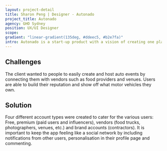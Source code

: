```yaml
---
layout: project-detail
title: Sharon Peng | Designer - Autonado
project_title: Autonado
agency: GHO Sydney
position: UX/UI Designer
scope:
gradient: "linear-gradient(135deg, #ddeec5, #b2e7fa)"
intro: Autonado is a start-up product with a vision of creating one platform to connect all auto enthusiasts.
---
```


## Challenges
The client wanted to people to easily create and host auto events by connecting them with vendors such as food providers and venues. Users are able to build their reputation and show off what motor vehicles they own.

## Solution
Four different account types were created to cater for the various users: Free, premium (paid users and influencers), vendors (food trucks, photographers, venues, etc.) and brand accounts (contractors). It is important to keep the app feeling like a social network by including notifications from other users, personalisation in their profile page and commenting.
